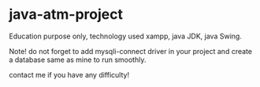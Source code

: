 # java-atm-project
Education purpose only, technology used xampp, java JDK, java Swing.

Note! do not forget to add mysqli-connect driver in your project and create a database same as mine to run smoothly.

contact me if you have any difficulty!
